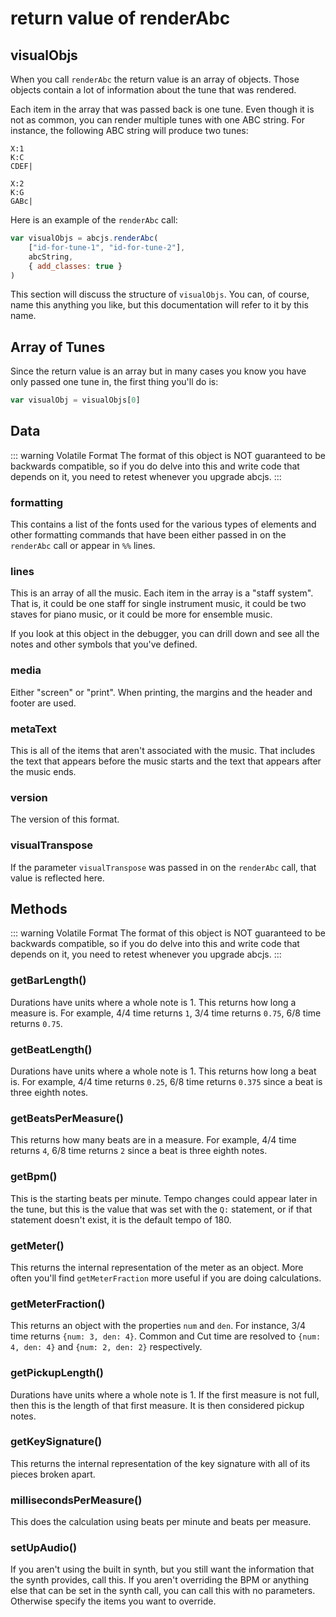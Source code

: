 # return value of renderAbc

## visualObjs

When you call `renderAbc` the return value is an array of objects. Those objects contain a lot of information about the tune that was rendered.

Each item in the array that was passed back is one tune. Even though it is not as common, you can render multiple tunes with one ABC string. For instance, the following ABC string will produce two tunes:

```
X:1
K:C
CDEF|

X:2
K:G
GABc|
```

Here is an example of the `renderAbc` call:
```javascript
var visualObjs = abcjs.renderAbc(
    ["id-for-tune-1", "id-for-tune-2"],
    abcString,
    { add_classes: true }
)
```
This section will discuss the structure of `visualObjs`. You can, of course, name this anything you like, but this documentation will refer to it by this name.

## Array of Tunes

Since the return value is an array but in many cases you know you have only passed one tune in, the first thing you'll do is:

```javascript
var visualObj = visualObjs[0]
```

## Data

::: warning Volatile Format
The format of this object is NOT guaranteed to be backwards compatible, so if you do delve into this and write code that depends on it, you need to retest whenever you upgrade abcjs.
:::

### formatting

This contains a list of the fonts used for the various types of elements and other formatting commands that have been either passed in on the `renderAbc` call or appear in `%%` lines.

###	lines

This is an array of all the music. Each item in the array is a "staff system". That is, it could be one staff for single instrument music, it could be two staves for piano music, or it could be more for ensemble music.

If you look at this object in the debugger, you can drill down and see all the notes and other symbols that you've defined.

###	media

Either "screen" or "print". When printing, the margins and the header and footer are used.

###	metaText

This is all of the items that aren't associated with the music. That includes the text that appears before the music starts and the text that appears after the music ends.

###	version

The version of this format.

### visualTranspose

If the parameter `visualTranspose` was passed in on the `renderAbc` call, that value is reflected here.

## Methods

::: warning Volatile Format
The format of this object is NOT guaranteed to be backwards compatible, so if you do delve into this and write code that depends on it, you need to retest whenever you upgrade abcjs.
:::

### getBarLength()

Durations have units where a whole note is 1. This returns how long a measure is. For example, 4/4 time returns `1`, 3/4 time returns `0.75`, 6/8 time returns `0.75`.

### getBeatLength()

Durations have units where a whole note is 1. This returns how long a beat is. For example, 4/4 time returns `0.25`, 6/8 time returns `0.375` since a beat is three eighth notes.

### getBeatsPerMeasure()

This returns how many beats are in a measure. For example, 4/4 time returns `4`, 6/8 time returns `2` since a beat is three eighth notes.

### getBpm()

This is the starting beats per minute. Tempo changes could appear later in the tune, but this is the value that was set with the `Q:` statement, or if that statement doesn't exist, it is the default tempo of 180.

### getMeter()

This returns the internal representation of the meter as an object. More often you'll find `getMeterFraction` more useful if you are doing calculations.

### getMeterFraction()

This returns an object with the properties `num` and `den`. For instance, 3/4 time returns `{num: 3, den: 4}`. Common and Cut time are resolved to `{num: 4, den: 4}` and `{num: 2, den: 2}` respectively.

### getPickupLength()

Durations have units where a whole note is 1. If the first measure is not full, then this is the length of that first measure. It is then considered pickup notes.

### getKeySignature()

This returns the internal representation of the key signature with all of its pieces broken apart.

### millisecondsPerMeasure()

This does the calculation using beats per minute and beats per measure.

### setUpAudio()

If you aren't using the built in synth, but you still want the information that the synth provides, call this. If you aren't overriding the BPM or anything else that can be set in the synth call, you can call this with no parameters. Otherwise specify the items you want to override.

